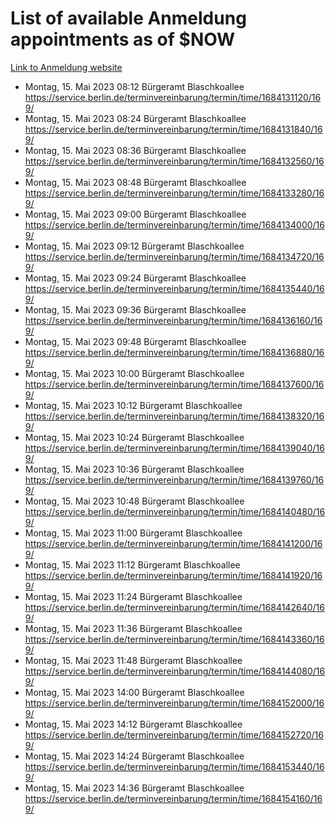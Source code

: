 # List of available Anmeldung appointments as of $NOW
[Link to Anmeldung website](https://service.berlin.de/terminvereinbarung/termin/tag.php?termin=1&anliegen[]=120686&dienstleisterlist=122210,122217,327316,122219,327312,122227,327314,122231,327346,122243,327348,122254,122252,329742,122260,329745,122262,329748,122271,327278,122273,327274,122277,327276,330436,122280,327294,122282,327290,122284,327292,122291,327270,122285,327266,122286,327264,122296,327268,150230,329760,122297,327286,122294,327284,122312,329763,122314,329775,122304,327330,122311,327334,122309,327332,317869,122281,327352,122279,329772,122283,122276,327324,122274,327326,122267,329766,122246,327318,122251,327320,122257,327322,122208,327298,122226,327300&herkunft=http%3A%2F%2Fservice.berlin.de%2Fdienstleistung%2F120686%2F)
- Montag, 15. Mai 2023 08:12 Bürgeramt Blaschkoallee https://service.berlin.de/terminvereinbarung/termin/time/1684131120/169/
- Montag, 15. Mai 2023 08:24 Bürgeramt Blaschkoallee https://service.berlin.de/terminvereinbarung/termin/time/1684131840/169/
- Montag, 15. Mai 2023 08:36 Bürgeramt Blaschkoallee https://service.berlin.de/terminvereinbarung/termin/time/1684132560/169/
- Montag, 15. Mai 2023 08:48 Bürgeramt Blaschkoallee https://service.berlin.de/terminvereinbarung/termin/time/1684133280/169/
- Montag, 15. Mai 2023 09:00 Bürgeramt Blaschkoallee https://service.berlin.de/terminvereinbarung/termin/time/1684134000/169/
- Montag, 15. Mai 2023 09:12 Bürgeramt Blaschkoallee https://service.berlin.de/terminvereinbarung/termin/time/1684134720/169/
- Montag, 15. Mai 2023 09:24 Bürgeramt Blaschkoallee https://service.berlin.de/terminvereinbarung/termin/time/1684135440/169/
- Montag, 15. Mai 2023 09:36 Bürgeramt Blaschkoallee https://service.berlin.de/terminvereinbarung/termin/time/1684136160/169/
- Montag, 15. Mai 2023 09:48 Bürgeramt Blaschkoallee https://service.berlin.de/terminvereinbarung/termin/time/1684136880/169/
- Montag, 15. Mai 2023 10:00 Bürgeramt Blaschkoallee https://service.berlin.de/terminvereinbarung/termin/time/1684137600/169/
- Montag, 15. Mai 2023 10:12 Bürgeramt Blaschkoallee https://service.berlin.de/terminvereinbarung/termin/time/1684138320/169/
- Montag, 15. Mai 2023 10:24 Bürgeramt Blaschkoallee https://service.berlin.de/terminvereinbarung/termin/time/1684139040/169/
- Montag, 15. Mai 2023 10:36 Bürgeramt Blaschkoallee https://service.berlin.de/terminvereinbarung/termin/time/1684139760/169/
- Montag, 15. Mai 2023 10:48 Bürgeramt Blaschkoallee https://service.berlin.de/terminvereinbarung/termin/time/1684140480/169/
- Montag, 15. Mai 2023 11:00 Bürgeramt Blaschkoallee https://service.berlin.de/terminvereinbarung/termin/time/1684141200/169/
- Montag, 15. Mai 2023 11:12 Bürgeramt Blaschkoallee https://service.berlin.de/terminvereinbarung/termin/time/1684141920/169/
- Montag, 15. Mai 2023 11:24 Bürgeramt Blaschkoallee https://service.berlin.de/terminvereinbarung/termin/time/1684142640/169/
- Montag, 15. Mai 2023 11:36 Bürgeramt Blaschkoallee https://service.berlin.de/terminvereinbarung/termin/time/1684143360/169/
- Montag, 15. Mai 2023 11:48 Bürgeramt Blaschkoallee https://service.berlin.de/terminvereinbarung/termin/time/1684144080/169/
- Montag, 15. Mai 2023 14:00 Bürgeramt Blaschkoallee https://service.berlin.de/terminvereinbarung/termin/time/1684152000/169/
- Montag, 15. Mai 2023 14:12 Bürgeramt Blaschkoallee https://service.berlin.de/terminvereinbarung/termin/time/1684152720/169/
- Montag, 15. Mai 2023 14:24 Bürgeramt Blaschkoallee https://service.berlin.de/terminvereinbarung/termin/time/1684153440/169/
- Montag, 15. Mai 2023 14:36 Bürgeramt Blaschkoallee https://service.berlin.de/terminvereinbarung/termin/time/1684154160/169/
